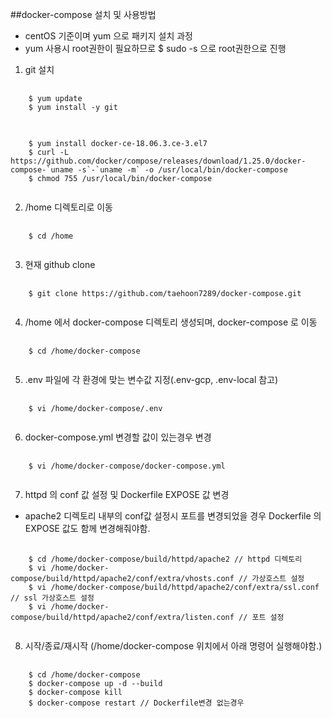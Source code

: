 ##docker-compose 설치 및 사용방법
- centOS 기준이며 yum 으로 패키지 설치 과정
- yum 사용시 root권한이 필요하므로 $ sudo -s 으로 root권한으로 진행 
1. git 설치
<pre>
  <code>
    $ yum update
    $ yum install -y git
  </code>
</pre>

<pre>
  <code>
    $ yum install docker-ce-18.06.3.ce-3.el7
    $ curl -L https://github.com/docker/compose/releases/download/1.25.0/docker-compose-`uname -s`-`uname -m` -o /usr/local/bin/docker-compose
    $ chmod 755 /usr/local/bin/docker-compose
  </code>
</pre>

2. /home 디렉토리로 이동
<pre>
  <code>
    $ cd /home
  </code>
</pre>

3. 현재 github clone
<pre>
  <code>
    $ git clone https://github.com/taehoon7289/docker-compose.git
  </code>
</pre>

4. /home 에서 docker-compose 디렉토리 생성되며, docker-compose 로 이동
<pre>
  <code>
    $ cd /home/docker-compose
  </code>
</pre>

5. .env 파일에 각 환경에 맞는 변수값 지정(.env-gcp, .env-local 참고)
<pre>
  <code>
    $ vi /home/docker-compose/.env
  </code>
</pre>

6. docker-compose.yml 변경할 값이 있는경우 변경
<pre>
  <code>
    $ vi /home/docker-compose/docker-compose.yml
  </code>
</pre>

7. httpd 의 conf 값 설정 및 Dockerfile EXPOSE 값 변경
- apache2 디렉토리 내부의 conf값 설정시 포트를 변경되었을 경우
Dockerfile 의 EXPOSE 값도 함께 변경해줘야함.
<pre>
  <code>
    $ cd /home/docker-compose/build/httpd/apache2 // httpd 디렉토리 
    $ vi /home/docker-compose/build/httpd/apache2/conf/extra/vhosts.conf // 가상호스트 설정
    $ vi /home/docker-compose/build/httpd/apache2/conf/extra/ssl.conf // ssl 가상호스트 설정
    $ vi /home/docker-compose/build/httpd/apache2/conf/extra/listen.conf // 포트 설정
  </code>
</pre>

8. 시작/종료/재시작 (/home/docker-compose 위치에서 아래 명령어 실행해야함.) 
<pre>
  <code>
    $ cd /home/docker-compose
    $ docker-compose up -d --build
    $ docker-compose kill
    $ docker-compose restart // Dockerfile변경 없는경우
  </code>
</pre>
